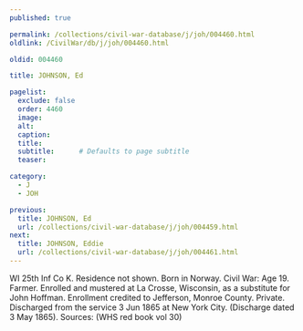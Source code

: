 ```yaml
---
published: true

permalink: /collections/civil-war-database/j/joh/004460.html
oldlink: /CivilWar/db/j/joh/004460.html

oldid: 004460

title: JOHNSON, Ed

pagelist:
  exclude: false
  order: 4460
  image: 
  alt:
  caption:
  title:
  subtitle:      # Defaults to page subtitle
  teaser:

category: 
  - J 
  - JOH

previous:
  title: JOHNSON, Ed
  url: /collections/civil-war-database/j/joh/004459.html  
next:
  title: JOHNSON, Eddie
  url: /collections/civil-war-database/j/joh/004461.html   
---
```

WI 25th Inf Co K. Residence not shown. Born in Norway. Civil War: Age 19. Farmer. Enrolled and mustered at La Crosse, Wisconsin, as a substitute for John Hoffman. Enrollment credited to Jefferson, Monroe County. Private. Discharged from the service 3 Jun 1865 at New York City. (Discharge dated 3 May 1865). Sources: (WHS red book vol 30)
